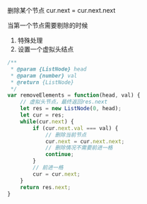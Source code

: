 删除某个节点
cur.next = cur.next.next

当第一个节点需要剔除的时候
1. 特殊处理
2. 设置一个虚拟头结点

```javascript
/**
 * @param {ListNode} head
 * @param {number} val
 * @return {ListNode}
 */
var removeElements = function(head, val) {
	// 虚拟头节点，最终返回res.next
	let res = new ListNode(0, head);
	let cur = res;
	while(cur.next) {
		if (cur.next.val === val) {
			// 删除当前节点
			cur.next = cur.next.next;
			// 删除情况不需要前进一格
			continue;
		}
		// 前进一格
		cur = cur.next;
	} 
	return res.next;
}

```